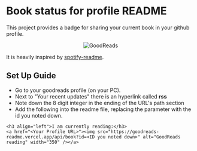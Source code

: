 # Book status for profile README

This project provides a badge for sharing your current book in your github profile.

<p align="center">
  <img src="https://goodreads-readme.vercel.app/api/book" alt="GoodReads"/>
</p>


It is heavily inspired by [spotify-readme](https://github.com/novatorem/spotify-readme).  

## Set Up Guide

- Go to your goodreads profile (on your PC).
- Next to "Your recent updates" there is an hyperlink called **rss**
- Note down the 8 digit integer in the ending of the URL's path section
- Add the following into the readme file, replacing the parameter with the id
    you noted down.

```
<h3 align="left">I am currently reading:</h3>
<a href="<Your Profile URL>"><img src="https://goodreads-readme.vercel.app/api/book?id=<ID you noted down>" alt="GoodReads reading" width="350" /></a>
```

